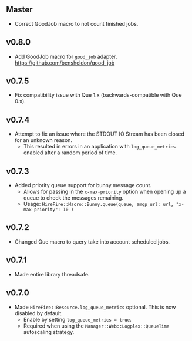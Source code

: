 ## Master

* Correct GoodJob macro to not count finished jobs.

## v0.8.0

* Add GoodJob macro for `good_job` adapter. https://github.com/bensheldon/good_job

## v0.7.5

* Fix compatibility issue with Que 1.x (backwards-compatible with Que 0.x).

## v0.7.4

* Attempt to fix an issue where the STDOUT IO Stream has been closed for an unknown reason.
  * This resulted in errors in an application with `log_queue_metrics` enabled after a random period of time.

## v0.7.3

* Added priority queue support for bunny message count.
  * Allows for passing in the `x-max-priority` option when opening up a queue to check the messages remaining.
  * Usage: `HireFire::Macro::Bunny.queue(queue, amqp_url: url, "x-max-priority": 10 )`

## v0.7.2

* Changed Que macro to query take into account scheduled jobs.

## v0.7.1

* Made entire library threadsafe.

## v0.7.0

* Made `HireFire::Resource.log_queue_metrics` optional. This is now disabled by default.
  * Enable by setting `log_queue_metrics = true`.
  * Required when using the `Manager::Web::Logplex::QueueTime` autoscaling strategy.
